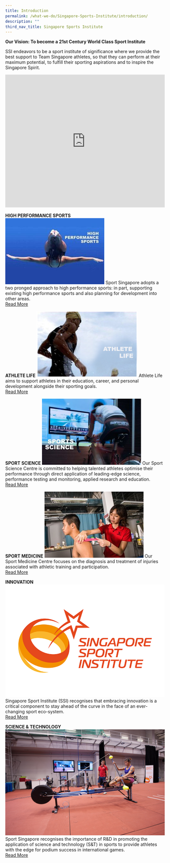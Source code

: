 ```yaml
---
title: Introduction
permalink: /what-we-do/Singapore-Sports-Institute/introduction/
description: ""
third_nav_title: Singapore Sports Institute
---
```

**Our Vision: To become a 21st Century World Class Sport Institute**

SSI endeavors to be a sport institute of significance where we provide the best support to Team Singapore athletes, so that they can perform at their maximum potential, to fulfill their sporting aspirations and to inspire the Singapore Spirit.

<iframe allowfullscreen="true" frameborder="0" scrolling="no" style="border:none;overflow:hidden" height="420" width="100%" src="https://www.facebook.com/plugins/video.php?href=https%3A%2F%2Fwww.facebook.com%2Fsingaporesportinstitute%2Fvideos%2F607550659831202%2F&amp;show_text=0&amp;width=560"></iframe>

**HIGH PERFORMANCE SPORTS**
![high performance](/images/What%20We%20Do/Singapore%20Sports%20Institute/Introduction/high%20performance.jpg)
Sport Singapore adopts a two pronged approach to high performance sports: in part, supporting existing high performance sports and also planning for development into other areas.<br/>[Read More](/what-we-do/singapore-sports-institute/high-performance-sports/)

**ATHLETE LIFE**
![Athlete Life](/images/What%20We%20Do/Singapore%20Sports%20Institute/Introduction/Athletelife.jpg)
Athlete Life aims to support athletes in their education, career, and personal development alongside their sporting goals.<br/>[Read More](/what-we-do/singapore-sports-institute/athlete-life/)

**SPORT SCIENCE**
![Sports Science](/images/What%20We%20Do/Singapore%20Sports%20Institute/Introduction/Capture%20sport%20science.jpg)
Our Sport Science Centre is committed to helping talented athletes optimise their performance through direct application of leading-edge science, performance testing and monitoring, applied research and education.<br/>[Read More](/what-we-do/singapore-sports-institute/sport-science/)

**SPORT MEDICINE**
![Sport Medicine](/images/What%20We%20Do/Singapore%20Sports%20Institute/Introduction/Sport%20medicine.jpg)
Our Sport Medicine Centre focuses on the diagnosis and treatment of injuries associated with athletic training and participation.<br>[Read More](/what-we-do/singapore-sports-institute/sport-medicine/)

**INNOVATION**
![SSI Innovation](/images/What%20We%20Do/Singapore%20Sports%20Institute/Introduction/SSI_NEW.jpg)
Singapore Sport Institute (SSI) recognises that embracing innovation is a critical component to stay ahead of the curve in the face of an ever-changing sport eco-system.<br>[Read More](/what-we-do/singapore-sports-institute/innovation/)

**SCIENCE & TECHNOLOGY**
![Science and Tech](/images/What%20We%20Do/Singapore%20Sports%20Institute/Introduction/Science%20and%20Tech%20RnD%20SSI.jpg)
Sport Singapore recognises the importance of R&D in promoting the application of science and technology (S&T) in sports to provide athletes with the edge for podium success in international games.<br/>[Read More](/what-we-do/singapore-sports-institute/science-technology/)